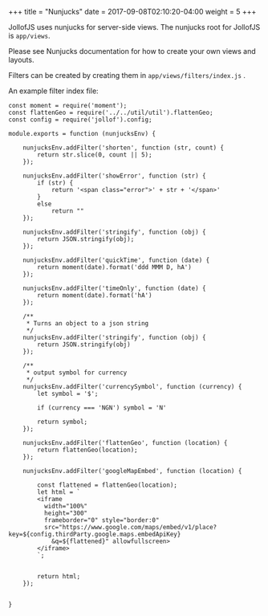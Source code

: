 +++
title = "Nunjucks"
date =  2017-09-08T02:10:20-04:00
weight = 5
+++

JollofJS uses nunjucks for server-side views.
The nunjucks root for JollofJS is `app/views`.

Please see Nunjucks documentation for how to create your own views and layouts.

Filters can be created by creating them in `app/views/filters/index.js` .


An example filter index file:


```
const moment = require('moment');
const flattenGeo = require('../../util/util').flattenGeo;
const config = require('jollof').config;

module.exports = function (nunjucksEnv) {

    nunjucksEnv.addFilter('shorten', function (str, count) {
        return str.slice(0, count || 5);
    });

    nunjucksEnv.addFilter('showError', function (str) {
        if (str) {
            return '<span class="error">' + str + '</span>'
        }
        else
            return ""
    });

    nunjucksEnv.addFilter('stringify', function (obj) {
        return JSON.stringify(obj);
    });

    nunjucksEnv.addFilter('quickTime', function (date) {
        return moment(date).format('ddd MMM D, hA')
    });

    nunjucksEnv.addFilter('timeOnly', function (date) {
        return moment(date).format('hA')
    });

    /**
     * Turns an object to a json string
     */
    nunjucksEnv.addFilter('stringify', function (obj) {
        return JSON.stringify(obj)
    });

    /**
     * output symbol for currency
     */
    nunjucksEnv.addFilter('currencySymbol', function (currency) {
        let symbol = '$';

        if (currency === 'NGN') symbol = 'N'

        return symbol;
    });

    nunjucksEnv.addFilter('flattenGeo', function (location) {
        return flattenGeo(location);
    });

    nunjucksEnv.addFilter('googleMapEmbed', function (location) {

        const flattened = flattenGeo(location);
        let html = `
        <iframe
          width="100%"
          height="300"
          frameborder="0" style="border:0"
          src="https://www.google.com/maps/embed/v1/place?key=${config.thirdParty.google.maps.embedApiKey}
            &q=${flattened}" allowfullscreen>
        </iframe>
        `;


        return html;
    });


}

```